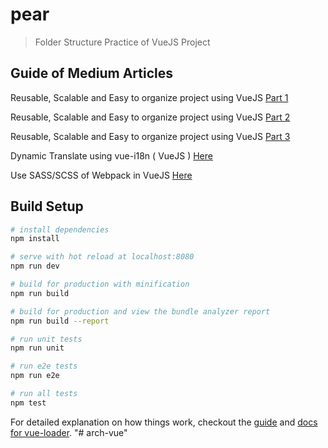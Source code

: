 # pear

> Folder Structure Practice of VueJS Project

## Guide of Medium Articles

Reusable, Scalable and Easy to organize project using VueJS [Part 1](https://medium.com/hong-kong-tech/reusable-scalable-and-easy-to-organize-project-using-vuejs-part-1-d08fa83b8581)

Reusable, Scalable and Easy to organize project using VueJS [Part 2](https://medium.com/hong-kong-tech/reusable-scalable-and-easy-to-organize-project-using-vuejs-part-2-c7e82044d7fc)

Reusable, Scalable and Easy to organize project using VueJS [Part 3](https://medium.com/hong-kong-tech/reusable-scalable-and-easy-to-organize-project-using-vuejs-part-3-ed8cba6b4dfe)

Dynamic Translate using vue-i18n ( VueJS ) [Here](https://medium.com/hong-kong-tech/dynamic-translate-using-vue-i18n-vuejs-c730093a63e2)

Use SASS/SCSS of Webpack in VueJS [Here](https://medium.com/hong-kong-tech/use-sass-scss-of-webpack-in-vuejs-8dde3a83611e)


## Build Setup

``` bash
# install dependencies
npm install

# serve with hot reload at localhost:8080
npm run dev

# build for production with minification
npm run build

# build for production and view the bundle analyzer report
npm run build --report

# run unit tests
npm run unit

# run e2e tests
npm run e2e

# run all tests
npm test
```

For detailed explanation on how things work, checkout the [guide](http://vuejs-templates.github.io/webpack/) and [docs for vue-loader](http://vuejs.github.io/vue-loader).
"# arch-vue" 
